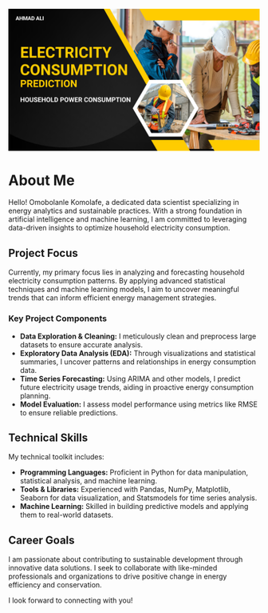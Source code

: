 ![Profile Picture](https://github.com/Ahmad-Ali-Rafique/Electricity-Consumption-Analysis-Household-Dataset/blob/main/Electicity%20Consumption.png)

# About Me

Hello! Omobolanle Komolafe, a dedicated data scientist specializing in energy analytics and sustainable practices. With a strong foundation in artificial intelligence and machine learning, I am committed to leveraging data-driven insights to optimize household electricity consumption.

## Project Focus

Currently, my primary focus lies in analyzing and forecasting household electricity consumption patterns. By applying advanced statistical techniques and machine learning models, I aim to uncover meaningful trends that can inform efficient energy management strategies.

### Key Project Components

- **Data Exploration & Cleaning:** I meticulously clean and preprocess large datasets to ensure accurate analysis.
- **Exploratory Data Analysis (EDA):** Through visualizations and statistical summaries, I uncover patterns and relationships in energy consumption data.
- **Time Series Forecasting:** Using ARIMA and other models, I predict future electricity usage trends, aiding in proactive energy consumption planning.
- **Model Evaluation:** I assess model performance using metrics like RMSE to ensure reliable predictions.

## Technical Skills

My technical toolkit includes:
- **Programming Languages:** Proficient in Python for data manipulation, statistical analysis, and machine learning.
- **Tools & Libraries:** Experienced with Pandas, NumPy, Matplotlib, Seaborn for data visualization, and Statsmodels for time series analysis.
- **Machine Learning:** Skilled in building predictive models and applying them to real-world datasets.

## Career Goals

I am passionate about contributing to sustainable development through innovative data solutions. I seek to collaborate with like-minded professionals and organizations to drive positive change in energy efficiency and conservation.



I look forward to connecting with you!

